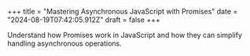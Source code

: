 +++
title = "Mastering Asynchronous JavaScript with Promises"
date = "2024-08-19T07:42:05.912Z"
draft = false
+++

  Understand how Promises work in JavaScript and how they can simplify handling asynchronous operations.
        
